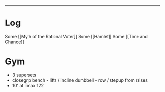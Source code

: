 

---

# Log


Some [[Myth of the Rational Voter]]
Some [[Hamlet]]
Some [[Time and Chance]]


# Gym
- 3 supersets
- closegrip bench - lifts / incline dumbbell - row / stepup from raises
- 10' at Tmax 122
